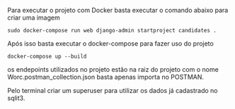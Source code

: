 Para executar o projeto com Docker basta executar o comando abaixo para criar uma imagem

    sudo docker-compose run web django-admin startproject candidates .

Após isso basta executar o docker-compose para fazer uso do projeto

    docker-compose up --build

os endepoints utilizados no projeto estão na raiz do projeto com o nome Worc.postman_collection.json basta apenas importa no POSTMAN.

Pelo terminal criar um superuser para utilizar os dados já cadastrado no sqlit3.


